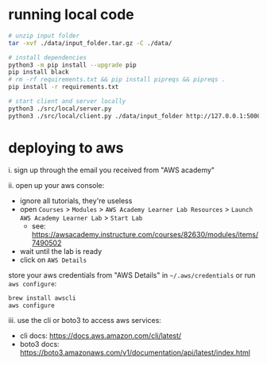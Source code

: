 # running local code

```bash
# unzip input folder
tar -xvf ./data/input_folder.tar.gz -C ./data/

# install dependencies
python3 -m pip install --upgrade pip
pip install black
# rm -rf requirements.txt && pip install pipreqs && pipreqs .
pip install -r requirements.txt

# start client and server locally
python3 ./src/local/server.py
python3 ./src/local/client.py ./data/input_folder http://127.0.0.1:5000/api
```

# deploying to aws

i. sign up through the email you received from "AWS academy"

ii. open up your aws console:

-   ignore all tutorials, they're useless
-   open `Courses` > `Modules` > `AWS Academy Learner Lab Resources` > `Launch AWS Academy Learner Lab` > `Start Lab`
    -   see: https://awsacademy.instructure.com/courses/82630/modules/items/7490502
-   wait until the lab is ready
-   click on `AWS Details`

store your aws credentials from "AWS Details" in `~/.aws/credentials` or run `aws configure`:

```bash
brew install awscli
aws configure
```

iii. use the cli or boto3 to access aws services:

-   cli docs: https://docs.aws.amazon.com/cli/latest/
-   boto3 docs: https://boto3.amazonaws.com/v1/documentation/api/latest/index.html
